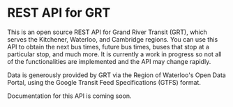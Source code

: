 REST API for GRT
================

This is an open source REST API for Grand River Transit (GRT), which serves the Kitchener, Waterloo, and Cambridge regions. You can use this API to obtain the next bus times, future bus times, buses that stop at a particular stop, and much more. It is currently a work in progress so not all of the functionalities are implemented and the API may change rapidly.

Data is generously provided by GRT via the Region of Waterloo's Open Data Portal, using the Google Transit Feed Specifications (GTFS) format.

Documentation for this API is coming soon.
